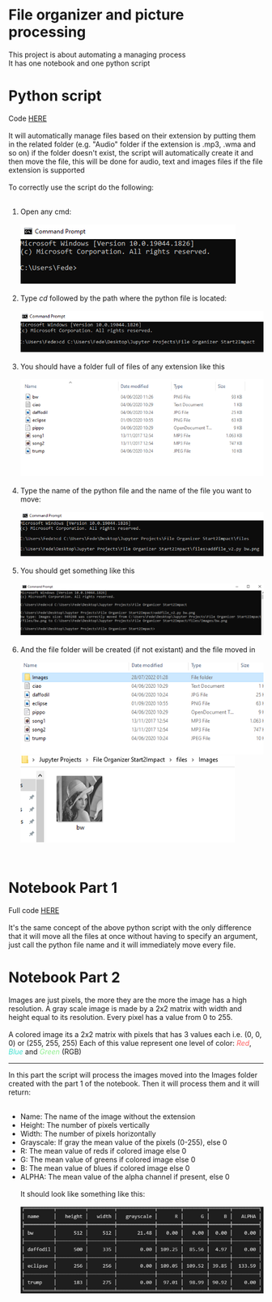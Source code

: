 # File organizer and picture processing  

This project is about automating a managing process  
It has one notebook and one python script  
<h1>Python script</h1>
Code <a href="https://github.com/federoccco/Start2Impact/blob/main/Data%20Science/File-Organizer/addfile_v2.py">HERE</a>
<br>
<br>
It will automatically manage files based on their extension by putting them in the related folder 
(e.g. "Audio" folder if the extension is    .mp3, .wma and so on) if the folder doesn't exist, 
the script will automatically create it and then move the file, this will be done for audio, 
text and images files if  the file extension is supported    
<br>
<br> 
  To correctly use the script do the following:
<ol>
<br>
  <li>
    Open any cmd:
<br>
<br>
    <img src="readme images\1.PNG">
  </li>
  <br>
  <li>
    Type <i>cd</i> followed by the path where the python file is located:
    <br>
    <br>
    <img src="readme images\2.PNG">
  </li>
  <br>
  <li>
    You should have a folder full of files of any extension like this
    <br>
    <br>
    <img src="readme images\files.PNG">
  </li>
  <br>
  <li>
    Type the name of the python file and the name of the file you want to move:
  <br>
  <br>
    <img src="readme images\3.PNG">
  </li>
  <br>
  <li>
    You should get something like this
  <br>
  <br>
    <img src="readme images\4.PNG">
  </li>
  <br>
  <li>
    And the file folder will be created (if not existant) and the file moved in
  <br>
  <br>
    <img src="readme images\folder.PNG">
    <img src="readme images\image.PNG">
  </li>
</ol>
<br>
<h1> Notebook Part 1</h1>

Full code <a href="https://nbviewer.org/github/federoccco/Start2Impact/blob/main/Data%20Science/File-Organizer/fileorganizer_v2.ipynb">HERE</a>
<br>
<br>
It's the same concept of the above python script with the only difference that 
it will move all the files at once without having to specify an argument, just call 
the python file name and it will immediately move every file.  
<h1> Notebook Part 2</h1>
Images are just pixels, the more they are the more the image has a high resolution. 
A gray scale image is made by a 2x2 matrix with width and height equal to its resolution. 
Every pixel has a value from 0 to 255. 
<br>
<br>
A colored image its a 2x2 matrix with pixels that has 3 values each i.e. (0, 0, 0) or (255, 255, 255)
Each of this value represent one level of color: <i style="color:#ff6363;">Red</i>, <i style="color:turquoise;">Blue</i> and <i style="color:lightgreen;">Green</i> (RGB)
<br>
<hr>
In this part the script will process the images moved into the Images folder created with the part 1 of the notebook. Then it will process them and it will return:
<br>
<br>
<ul>
<li>
Name: The name of the image without the extension
</li>
<li>
Height: The number of pixels vertically
</li>
<li>
Width: The number of pixels horizontally
</li>
<li>
Grayscale: If gray the mean value of the pixels (0-255), else 0
</li>
<li>
R: The mean value of reds if colored image else 0
</li>
<li>
G: The mean value of greens if colored image else 0
</li>
<li>
B: The mean value of blues if colored image else 0
</li>
<li>
ALPHA: The mean value of the alpha channel if present, else 0
</li>
<br>
It should look like something like this:
<br>
<br>
<img src="readme images\table.PNG">






